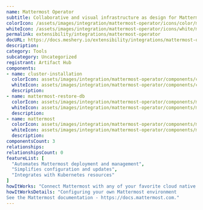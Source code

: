 ```yaml
---
name: Mattermost Operator
subtitle: Collaborative and visual infrastructure as design for Mattermost Operator
colorIcon: /assets/images/integration/mattermost-operator/icons/color/mattermost-operator-color.svg
whiteIcon: /assets/images/integration/mattermost-operator/icons/white/mattermost-operator-white.svg
permalink: extensibility/integrations/mattermost-operator
docURL: https://docs.meshery.io/extensibility/integrations/mattermost-operator
description: 
category: Tools
subcategory: Uncategorized
registrant: Artifact Hub
components: 
- name: cluster-installation
  colorIcon: assets/images/integration/mattermost-operator/components/cluster-installation/icons/color/cluster-installation-color.svg
  whiteIcon: assets/images/integration/mattermost-operator/components/cluster-installation/icons/white/cluster-installation-white.svg
  description: 
- name: mattermost-restore-db
  colorIcon: assets/images/integration/mattermost-operator/components/mattermost-restore-db/icons/color/mattermost-restore-db-color.svg
  whiteIcon: assets/images/integration/mattermost-operator/components/mattermost-restore-db/icons/white/mattermost-restore-db-white.svg
  description: 
- name: mattermost
  colorIcon: assets/images/integration/mattermost-operator/components/mattermost/icons/color/mattermost-color.svg
  whiteIcon: assets/images/integration/mattermost-operator/components/mattermost/icons/white/mattermost-white.svg
  description: 
componentsCount: 3
relationships: 
relationshipsCount: 0
featureList: [
  "Automates Mattermost deployment and management",
  "Simplifies configuration and updates",
  "Integrates with Kubernetes resources"
]
howItWorks: "Connect Mattermost with any of your favorite cloud native apps in just a few clicks. Design, build, and automate anything for your work by integrating apps like Mattermost to create visual automated workflows. Choose from thousands of ready-made apps or use our no-code toolkit to connect to apps not yet in our library."
howItWorksDetails: "Configuring your own Mattermost environment
See the Mattermost documentation - https://docs.mattermost.com."
---
```

